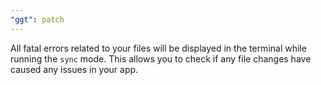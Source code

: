 ```yaml
---
"ggt": patch
---
```


All fatal errors related to your files will be displayed in the terminal while running the `sync` mode. This allows you to check if any file changes have caused any issues in your app.
